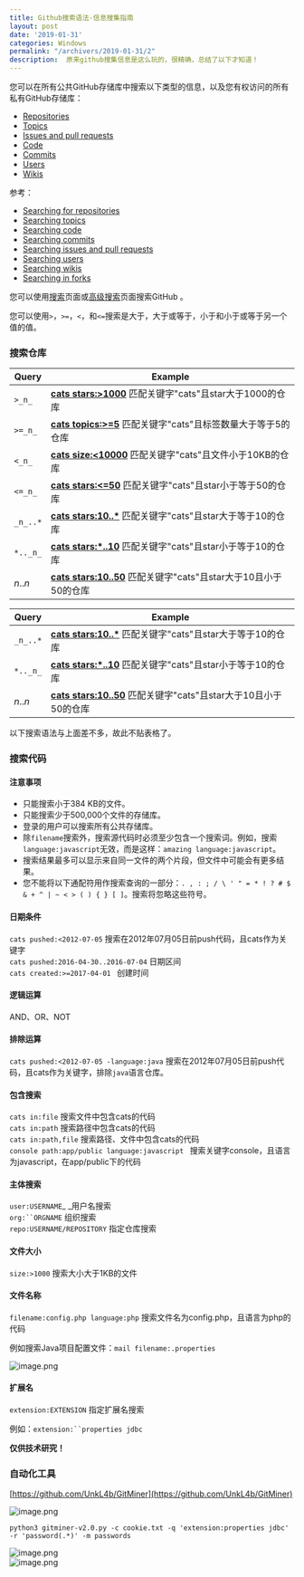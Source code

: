 ```yaml
---
title: Github搜索语法-信息搜集指南
layout: post
date: '2019-01-31'
categories: Windows
permalink: "/archivers/2019-01-31/2"
description:  原来github搜集信息是这么玩的，很精确，总结了以下才知道！
---
```


您可以在所有公共GitHub存储库中搜索以下类型的信息，以及您有权访问的所有私有GitHub存储库：

* [Repositories](https://help.github.com/articles/searching-for-repositories)
* [Topics](https://help.github.com/articles/searching-topics)
* [Issues and pull requests](https://help.github.com/articles/searching-issues-and-pull-requests)
* [Code](https://help.github.com/articles/searching-code)
* [Commits](https://help.github.com/articles/searching-commits)
* [Users](https://help.github.com/articles/searching-users)
* [Wikis](https://help.github.com/articles/searching-wikis)

参考：
* [Searching for repositories](https://help.github.com/articles/searching-for-repositories)
* [Searching topics](https://help.github.com/articles/searching-topics)
* [Searching code](https://help.github.com/articles/searching-code)
* [Searching commits](https://help.github.com/articles/searching-commits)
* [Searching issues and pull requests](https://help.github.com/articles/searching-issues-and-pull-requests)
* [Searching users](https://help.github.com/articles/searching-users)
* [Searching wikis](https://help.github.com/articles/searching-wikis)
* [Searching in forks](https://help.github.com/articles/searching-in-forks)


您可以使用[搜索](https://github.com/search)页面或[高级搜索](https://github.com/search/advanced)页面搜索GitHub 。

您可以使用`>`，`>=`，`<`，和`<=`搜索是大于，大于或等于，小于和小于或等于另一个值的值。

### 搜索仓库


| Query | Example |
| --- | --- |
| `>_n_` | **[cats stars:>1000](https://github.com/search?utf8=%E2%9C%93&q=cats+stars%3A%3E1000&type=Repositories)** 匹配关键字"cats"且star大于1000的仓库 |
| `>=_n_` | **[cats topics:>=5](https://github.com/search?utf8=%E2%9C%93&q=cats+topics%3A%3E%3D5&type=Repositories)** 匹配关键字"cats"且标签数量大于等于5的仓库 |
| `<_n_` | **[cats size:<10000](https://github.com/search?utf8=%E2%9C%93&q=cats+size%3A%3C10000&type=Code)** 匹配关键字"cats"且文件小于10KB的仓库 |
| `<=_n_` | **[cats stars:<=50](https://github.com/search?utf8=%E2%9C%93&q=cats+stars%3A%3C%3D50&type=Repositories)** 匹配关键字"cats"且star小于等于50的仓库 |
| `_n_..*` | **[cats stars:10..*](https://github.com/search?utf8=%E2%9C%93&q=cats+stars%3A10..*&type=Repositories)** 匹配关键字"cats"且star大于等于10的仓库 |
| `*.._n_` | **[cats stars:*..10](https://github.com/search?utf8=%E2%9C%93&q=cats+stars%3A%22*..10%22&type=Repositories)** 匹配关键字"cats"且star小于等于10的仓库 |
| _n_.._n_ | **[cats stars:10..50](https://github.com/search?utf8=%E2%9C%93&q=cats+stars%3A10..50&type=Repositories)** 匹配关键字"cats"且star大于10且小于50的仓库 |


| Query | Example |
| --- | --- |
| `_n_..*` | **[cats stars:10..*](https://github.com/search?utf8=%E2%9C%93&q=cats+stars%3A10..*&type=Repositories)** 匹配关键字"cats"且star大于等于10的仓库 |
| `*.._n_` | **[cats stars:*..10](https://github.com/search?utf8=%E2%9C%93&q=cats+stars%3A%22*..10%22&type=Repositories)** 匹配关键字"cats"且star小于等于10的仓库 |
| _n_.._n_ | **[cats stars:10..50](https://github.com/search?utf8=%E2%9C%93&q=cats+stars%3A10..50&type=Repositories)** 匹配关键字"cats"且star大于10且小于50的仓库 |

以下搜索语法与上面差不多，故此不贴表格了。
### 搜索代码

#### 注意事项
* 只能搜索小于384 KB的文件。
* 只能搜索少于500,000个文件的存储库。
* 登录的用户可以搜索所有公共存储库。
* 除`filename`搜索外，搜索源代码时必须至少包含一个搜索词。例如，搜索`language:javascript`无效，而是这样：`amazing language:javascript`。
* 搜索结果最多可以显示来自同一文件的两个片段，但文件中可能会有更多结果。
* 您不能将以下通配符用作搜索查询的一部分：`. , : ; / \ ' " = * ! ? # $ & + ^ | ~ < > ( ) { } [ ]`。搜索将忽略这些符号。

#### 日期条件
`cats pushed:<2012-07-05` 搜索在2012年07月05日前push代码，且cats作为关键字<br />`cats pushed:2016-04-30..2016-07-04` 日期区间<br />`cats created:>=2017-04-01 ` 创建时间

#### 逻辑运算
AND、OR、NOT

#### 排除运算

`cats pushed:<2012-07-05 -language:java` 搜索在2012年07月05日前push代码，且cats作为关键字，排除`java`语言仓库。

#### 包含搜索

`cats in:file` 搜索文件中包含cats的代码<br />`cats in:path` 搜索路径中包含cats的代码<br />`cats in:path,file` 搜索路径、文件中包含cats的代码<br />`console path:app/public language:javascript ` 搜索关键字console，且语言为javascript，在app/public下的代码

#### 主体搜索

`user:USERNAME`_ _用户名搜索<br />`org:``ORGNAME` 组织搜索<br />`repo:USERNAME/REPOSITORY` 指定仓库搜索

#### 文件大小

`size:>1000` 搜索大小大于1KB的文件

#### 文件名称
`filename:config.php language:php` 搜索文件名为config.php，且语言为php的代码

例如搜索Java项目配置文件：`mail filename:.properties`

![image.png](https://cdn.nlark.com/yuque/0/2019/png/258066/1548771143207-436988a2-c654-4e91-a0ab-46c7ced96594.png#align=left&display=inline&height=838&linkTarget=_blank&name=image.png&originHeight=1676&originWidth=2708&size=552282&width=1354)

#### 扩展名

`extension:EXTENSION` 指定扩展名搜索

例如：`extension:``properties jdbc`


**仅供技术研究！**

### 自动化工具

[https://github.com/UnkL4b/GitMiner](https://github.com/UnkL4b/GitMiner)

![image.png](https://cdn.nlark.com/yuque/0/2019/png/258066/1548771561076-d661712c-56cc-4c48-b37b-c7b6bcae6f88.png#align=left&display=inline&height=871&linkTarget=_blank&name=image.png&originHeight=1742&originWidth=1576&size=257832&width=788)

`python3 gitminer-v2.0.py -c cookie.txt -q 'extension:properties jdbc' -r 'password(.*)' -m passwords`

![image.png](https://cdn.nlark.com/yuque/0/2019/png/258066/1548771909677-18c7f6da-b232-47c2-a860-629a8e5c32db.png#align=left&display=inline&height=878&linkTarget=_blank&name=image.png&originHeight=1756&originWidth=3350&size=452529&width=1675)<br />![image.png](https://cdn.nlark.com/yuque/0/2019/png/258066/1548771893576-424c7172-bd59-409b-a89e-9a96778e2b5f.png#align=left&display=inline&height=937&linkTarget=_blank&name=image.png&originHeight=1874&originWidth=2708&size=411022&width=1354)

